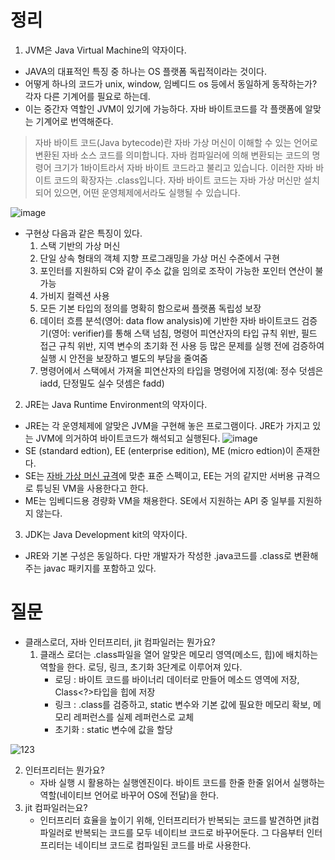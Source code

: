 # 정리
1. JVM은 Java Virtual Machine의 약자이다.
  - JAVA의 대표적인 특징 중 하나는 OS 플랫폼 독립적이라는 것이다.
  - 어떻게 하나의 코드가 unix, window, 임베디드 os 등에서 동일하게 동작하는가? 각자 다른 기계어를 필요로 하는데.
  - 이는 중간자 역할인 JVM이 있기에 가능하다. 자바 바이트코드를 각 플랫폼에 알맞는 기계어로 번역해준다.
  > 자바 바이트 코드(Java bytecode)란 자바 가상 머신이 이해할 수 있는 언어로 변환된 자바 소스 코드를 의미합니다.
  자바 컴파일러에 의해 변환되는 코드의 명령어 크기가 1바이트라서 자바 바이트 코드라고 불리고 있습니다.
  이러한 자바 바이트 코드의 확장자는 .class입니다.
  자바 바이트 코드는 자바 가상 머신만 설치되어 있으면, 어떤 운영체제에서라도 실행될 수 있습니다.
  
  ![image](https://user-images.githubusercontent.com/51393021/123712614-a7bc2800-d8ad-11eb-85c6-3807987960a9.png)
  
  - 구현상 다음과 같은 특징이 있다.
    1. 스택 기반의 가상 머신
    2. 단일 상속 형태의 객체 지향 프로그래밍을 가상 머신 수준에서 구현
    3. 포인터를 지원하되 C와 같이 주소 값을 임의로 조작이 가능한 포인터 연산이 불가능
    4. 가비지 컬렉션 사용
    5. 모든 기본 타입의 정의를 명확히 함으로써 플랫폼 독립성 보장
    6. 데이터 흐름 분석(영어: data flow analysis)에 기반한 자바 바이트코드 검증기(영어: verifier)를 통해 스택 넘침, 명령어 피연산자의 타입 규칙 위반, 필드 접근 규칙 위반, 지역 변수의 초기화 전 사용 등 많은 문제를 실행 전에 검증하여 실행 시 안전을 보장하고 별도의 부담을 줄여줌
    7. 명령어에서 스택에서 가져올 피연산자의 타입을 명령어에 지정(예: 정수 덧셈은 iadd, 단정밀도 실수 덧셈은 fadd)

2. JRE는 Java Runtime Environment의 약자이다.
  - JRE는 각 운영체제에 알맞은 JVM을 구현해 놓은 프로그램이다. JRE가 가지고 있는 JVM에 의거하여 바이트코드가 해석되고 실행된다. 
  ![image](https://user-images.githubusercontent.com/51393021/123712533-75aac600-d8ad-11eb-8792-cce08fd69fb7.png)
  - SE (standard edtion), EE (enterprise edition), ME (micro edtion)이 존재한다. 
  - SE는 [자바 가상 머신 규격](https://docs.oracle.com/javase/specs/)에 맞춘 표준 스펙이고, EE는 거의 같지만 서버용 규격으로 튜닝된 VM을 사용한다고 한다. 
  - ME는 임베디드용 경량화 VM을 채용한다. SE에서 지원하는 API 중 일부를 지원하지 않는다. 

3. JDK는 Java Development kit의 약자이다.
  - JRE와 기본 구성은 동일하다. 다만 개발자가 작성한 .java코드를 .class로 변환해주는 javac 패키지를 포함하고 있다.

# 질문
- 클래스로더, 자바 인터프리터, jit 컴파일러는 뭔가요? 
  1. 클래스 로더는 .class파일을 열어 알맞은 메모리 영역(메소드, 힙)에 배치하는 역할을 한다. 로딩, 링크, 초기화 3단계로 이루어져 있다.
     - 로딩 : 바이트 코드를 바이너리 데이터로 만들어 메소드 영역에 저장, Class<?>타입을 힙에 저장
     - 링크 : .class를 검증하고, static 변수와 기본 값에 필요한 메모리 확보, 메모리 레퍼런스를 실제 레퍼런스로 교체
     - 초기화 : static 변수에 값을 할당

 ![123](https://user-images.githubusercontent.com/51393021/123713860-477ab580-d8b0-11eb-93a3-f8784c188c80.png)

  2. 인터프리터는 뭔가요?
     - 자바 실행 시 활용하는 실행엔진이다. 바이트 코드를 한줄 한줄 읽어서 실행하는 역할(네이티브 언어로 바꾸어 OS에 전달)을 한다.
  3. jit 컴파일러는요?
     - 인터프리터 효율을 높이기 위해, 인터프리터가 반복되는 코드를 발견하면 jit컴파일러로 반복되는 코드를 모두 네이티브 코드로 바꾸어둔다. 그 다음부터 인터프리터는 네이티브 코드로 컴파일된 코드를 바로 사용한다.
   
